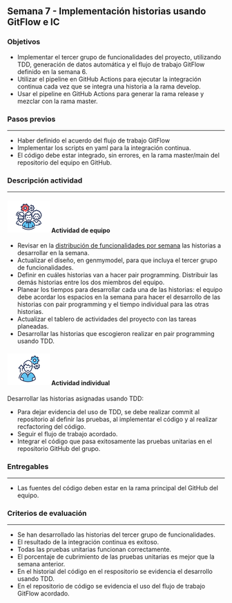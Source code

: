 ## Semana 7 - Implementación historias usando GitFlow e IC

### Objetivos

*   Implementar el tercer grupo de funcionalidades del proyecto, utilizando TDD, generación de datos automática y el flujo de trabajo GitFlow definido en la semana 6.
*   Utilizar el pipeline en GitHub Actions para ejecutar la integración continua cada vez que se integra una historia a la rama develop.
*   Usar el pipeline en GitHub Actions para generar la rama release y mezclar con la rama master.

### Pasos previos
---

*   Haber definido el acuerdo del flujo de trabajo GitFlow
*   Implementar los scripts en yaml para la integración continua.
*   El código debe estar integrado, sin errores, en la rama master/main del repositorio del equipo en GitHub. 

### Descripción actividad
---

#### ![](./../../assets/images/grupo.png) Actividad de equipo


*   Revisar en la [distribución de funcionalidades por semana](./../semana5/MT1PEA-PlanDesarrolloHistorias202214.md) las historias a desarrollar en la semana.
*   Actualizar el diseño, en genmymodel, para que incluya el tercer grupo de funcionalidades. 
*   Definir en cuáles historias van a hacer pair programming. Distribuir las demás historias entre los dos miembros del equipo.
*   Planear los tiempos para desarrollar cada una de las historias: el equipo debe acordar los espacios en la semana para hacer el desarrollo de las historias con pair programming y el tiempo individual para las otras historias.
*   Actualizar el tablero de actividades del proyecto con las tareas planeadas.
*   Desarrollar las historias que escogieron realizar en pair programming usando TDD.


#### ![](./../../assets/images/individuo.png) Actividad individual

Desarrollar las historias asignadas usando TDD:

*    Para dejar evidencia del uso de TDD, se debe realizar commit al repositorio al definir las pruebas, al implementar el código y al realizar recfactoring del código.
*    Seguir el flujo de trabajo acordado.
*    Integrar el código que pasa exitosamente las pruebas unitarias en el repositorio GitHub del grupo.


### Entregables
---

*    Las fuentes del código deben estar en la rama principal del GitHub del equipo.


### Criterios de evaluación
---
* Se han desarrollado las historias del tercer grupo de funcionalidades.
* El resultado de la integración continua es exitoso.
* Todas las pruebas unitarias funcionan correctamente. 
* El porcentaje de cubrimiento de las pruebas unitarias es mejor que la semana anterior.
* En el historial del código en el respositorio se evidencia el desarrollo usando TDD.
* En el repositorio de código se evidencia el uso del flujo de trabajo GitFlow acordado.
